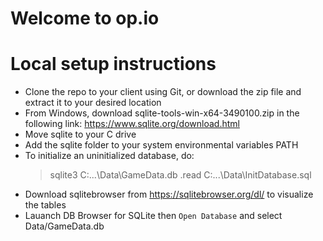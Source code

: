 # Welcome to op.io

# Local setup instructions

* Clone the repo to your client using Git, or download the zip file and extract it to your desired location
* From Windows, download sqlite-tools-win-x64-3490100.zip in the following link: https://www.sqlite.org/download.html
* Move sqlite to your C drive
* Add the sqlite folder to your system environmental variables PATH
* To initialize an uninitialized database, do:
  > sqlite3 C:\...\Data\GameData.db
  > .read C:\...\Data\InitDatabase.sql
* Download sqlitebrowser from https://sqlitebrowser.org/dl/ to visualize the tables
* Lauanch DB Browser for SQLite then `Open Database` and select Data/GameData.db
